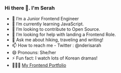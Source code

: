 ### Hi there 👋. I'm Serah

- 🔭 I’m a Junior Frontend Engineer
- 🌱 I’m currently learning JavaScript.
- 👯 I’m looking to contribute to Open Source.
- 🤔 I’m looking for help with landing a Frontend Role.
- 💬 Ask me about hiking, traveling and writing!
- 📫 How to reach me -  Twitter : @nderisarah
- 😄 Pronouns: She/her
- ⚡ Fun fact: I watch lots of Korean dramas!
- 👩🏽‍💻 [My Frontend Portfolio](https://jocular-churros-6d388d.netlify.app)

